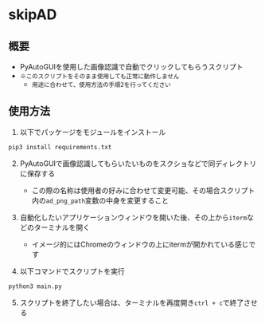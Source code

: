 # skipAD

## 概要
- PyAutoGUIを使用した画像認識で自動でクリックしてもらうスクリプト
- `※このスクリプトをそのまま使用しても正常に動作しません`
    - `用途に合わせて、使用方法の手順2を行ってください`

## 使用方法
1. 以下でパッケージをモジュールをインストール
```sh
pip3 install requirements.txt
```

2. PyAutoGUIで画像認識してもらいたいものをスクショなどで同ディレクトリに保存する
    - この際の名称は使用者の好みに合わせて変更可能、その場合スクリプト内の`ad_png_path`変数の中身を変更すること

3. 自動化したいアプリケーションウィンドウを開いた後、その上から`iterm`などのターミナルを開く
    - イメージ的にはChromeのウィンドウの上にitermが開かれている感じです

4. 以下コマンドでスクリプトを実行
```sh
python3 main.py
```

5. スクリプトを終了したい場合は、ターミナルを再度開き`ctrl + c`で終了させる
